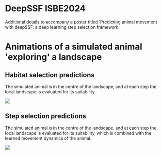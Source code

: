 # DeepSSF ISBE2024
Additional details to accompany a poster titled 'Predicting animal movement with deepSSF: a deep learning step selection framework

# Animations of a simulated animal 'exploring' a landscape

## Habitat selection predictions
The simulated animal is in the centre of the landscape, and at each step the local landscape is evaluated for its suitability. 

![](hab_probs.gif)

## Step selection predictions
The simulated animal is in the centre of the landscape, and at each step the local landscape is evaluated for its suitability, which is combined with the learned movement dynamics of the animal.

![](step_probs.gif)
